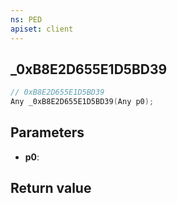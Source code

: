 ```yaml
---
ns: PED
apiset: client
---
```

## _0xB8E2D655E1D5BD39

```c
// 0xB8E2D655E1D5BD39
Any _0xB8E2D655E1D5BD39(Any p0);
```


## Parameters
* **p0**:

## Return value

